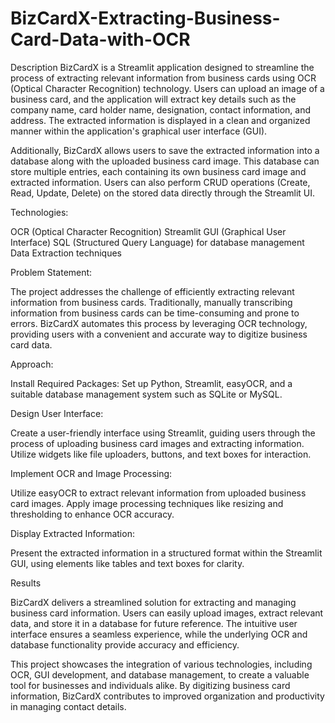 # BizCardX-Extracting-Business-Card-Data-with-OCR




Description
BizCardX is a Streamlit application designed to streamline the process of extracting relevant information from business cards using OCR (Optical Character Recognition) technology. Users can upload an image of a business card, and the application will extract key details such as the company name, card holder name, designation, contact information, and address. The extracted information is displayed in a clean and organized manner within the application's graphical user interface (GUI).

Additionally, BizCardX allows users to save the extracted information into a database along with the uploaded business card image. This database can store multiple entries, each containing its own business card image and extracted information. Users can also perform CRUD operations (Create, Read, Update, Delete) on the stored data directly through the Streamlit UI.

Technologies:

OCR (Optical Character Recognition)
Streamlit GUI (Graphical User Interface)
SQL (Structured Query Language) for database management
Data Extraction techniques

Problem Statement:

The project addresses the challenge of efficiently extracting relevant information from business cards. Traditionally, manually transcribing information from business cards can be time-consuming and prone to errors. BizCardX automates this process by leveraging OCR technology, providing users with a convenient and accurate way to digitize business card data.

Approach:

Install Required Packages: Set up Python, Streamlit, easyOCR, and a suitable database management system such as SQLite or MySQL.

Design User Interface: 

Create a user-friendly interface using Streamlit, guiding users through the process of uploading business card images and extracting information. Utilize widgets like file uploaders, buttons, and text boxes for interaction.

Implement OCR and Image Processing: 

Utilize easyOCR to extract relevant information from uploaded business card images. Apply image processing techniques like resizing and thresholding to enhance OCR accuracy.

Display Extracted Information: 

Present the extracted information in a structured format within the Streamlit GUI, using elements like tables and text boxes for clarity.



Results

BizCardX delivers a streamlined solution for extracting and managing business card information. Users can easily upload images, extract relevant data, and store it in a database for future reference. The intuitive user interface ensures a seamless experience, while the underlying OCR and database functionality provide accuracy and efficiency.

This project showcases the integration of various technologies, including OCR, GUI development, and database management, to create a valuable tool for businesses and individuals alike. By digitizing business card information, BizCardX contributes to improved organization and productivity in managing contact details.

